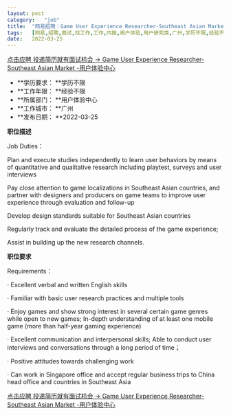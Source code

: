 ```yaml
---
layout:	post
category:	"job"
title:	"网易招聘：Game User Experience Researcher-Southeast Asian Market -用户体验中心-用户体验-用户研究类-广州学历不限经验不限"
tags:	[网易,招聘,面试,找工作,工作,内推,用户体验,用户研究类,广州,学历不限,经验不限]
date:	2022-03-25
---
```


[点击应聘 投递简历就有面试机会 ->  Game User Experience Researcher-Southeast Asian Market -用户体验中心](http://mobile.bole.netease.com/bole/boleDetail?id=35744&employeeId=346f03c3cda5f04c&key=all)



- **学历要求： **学历不限
- **工作年限： **经验不限
- **所属部门： **用户体验中心
- **工作城市： **广州
- **发布日期： **2022-03-25



**职位描述**

Job Duties：

Plan and execute studies independently to learn user behaviors by means of quantitative and qualitative research including playtest, surveys and user interviews

Pay close attention to game localizations in Southeast Asian countries, and partner with designers and producers on game teams to improve user experience through evaluation and follow-up

Develop design standards suitable for Southeast Asian countries

Regularly track and evaluate the detailed process of the game experience;

Assist in building up the new research channels. 



**职位要求**

Requirements：

· Excellent verbal and written English skills

· Familiar with basic user research practices and multiple tools

· Enjoy games and show strong interest in several certain game genres while open to new games; In-depth understanding of at least one mobile game (more than half-year gaming experience)

· Excellent communication and interpersonal skills; Able to conduct user interviews and conversations through a long period of time；

· Positive attitudes towards challenging work

· Can work in Singapore office and accept regular business trips to China head office and countries in Southeast Asia



[点击应聘 投递简历就有面试机会 ->  Game User Experience Researcher-Southeast Asian Market -用户体验中心](http://mobile.bole.netease.com/bole/boleDetail?id=35744&employeeId=346f03c3cda5f04c&key=all)